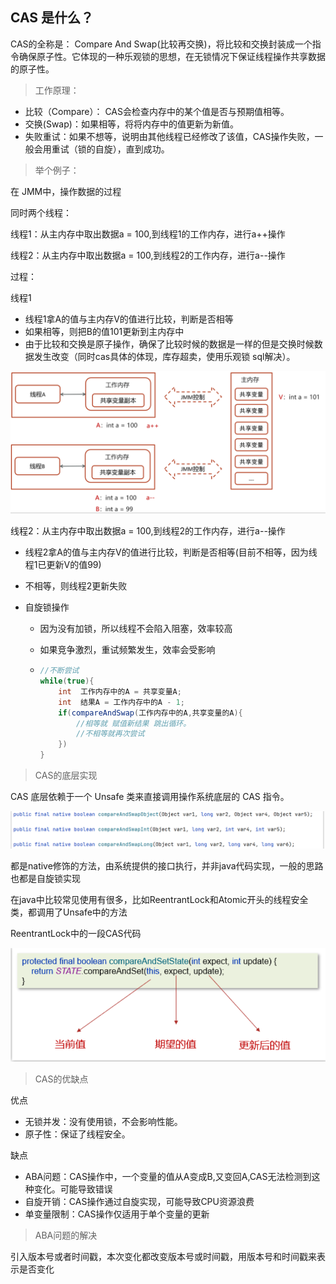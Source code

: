 ## CAS 是什么？

CAS的全称是： Compare And Swap(比较再交换)，将比较和交换封装成一个指令确保原子性。它体现的一种乐观锁的思想，在无锁情况下保证线程操作共享数据的原子性。

> 工作原理：

* 比较（Compare）： CAS会检查内存中的某个值是否与预期值相等。
* 交换(Swap)：如果相等，将将内存中的值更新为新值。
* 失败重试：如果不想等，说明由其他线程已经修改了该值，CAS操作失败，一般会用重试（锁的自旋），直到成功。



> 举个例子：

在 JMM中，操作数据的过程

同时两个线程：

线程1：从主内存中取出数据a = 100,到线程1的工作内存，进行a++操作

线程2：从主内存中取出数据a = 100,到线程2的工作内存，进行a--操作

过程：

线程1

- 线程1拿A的值与主内存V的值进行比较，判断是否相等
- 如果相等，则把B的值101更新到主内存中
- 由于比较和交换是原子操作，确保了比较时候的数据是一样的但是交换时候数据发生改变（同时cas具体的体现，库存超卖，使用乐观锁 sql解决）。

![image-20241019155501114](images/CAS是什么.assets/image-20241019155501114.png)



线程2：从主内存中取出数据a = 100,到线程2的工作内存，进行a--操作

* 线程2拿A的值与主内存V的值进行比较，判断是否相等(目前不相等，因为线程1已更新V的值99)

* 不相等，则线程2更新失败

* 自旋锁操作

  - 因为没有加锁，所以线程不会陷入阻塞，效率较高

  - 如果竞争激烈，重试频繁发生，效率会受影响

  - ```java
    //不断尝试
    while(true){
        int  工作内存中的A = 共享变量A;
        int  结果A = 工作内存中的A - 1;
        if(compareAndSwap(工作内存中的A,共享变量的A){
            //相等就 赋值新结果 跳出循环。
            //不相等就再次尝试
        })
    }
    ```



> CAS的底层实现

CAS 底层依赖于一个 Unsafe 类来直接调用操作系统底层的 CAS 指令。

![image-20241019160845118](images/CAS是什么.assets/image-20241019160845118.png)

都是native修饰的方法，由系统提供的接口执行，并非java代码实现，一般的思路也都是自旋锁实现

在java中比较常见使用有很多，比如ReentrantLock和Atomic开头的线程安全类，都调用了Unsafe中的方法

ReentrantLock中的一段CAS代码

![image-20241019160946908](images/CAS是什么.assets/image-20241019160946908.png)



> CAS的优缺点

优点

* 无锁并发：没有使用锁，不会影响性能。
* 原子性：保证了线程安全。

缺点

* ABA问题：CAS操作中，一个变量的值从A变成B,又变回A,CAS无法检测到这种变化。可能导致错误
* 自旋开销：CAS操作通过自旋实现，可能导致CPU资源浪费
* 单变量限制：CAS操作仅适用于单个变量的更新



> ABA问题的解决

引入版本号或者时间戳，本次变化都改变版本号或时间戳，用版本号和时间戳来表示是否变化